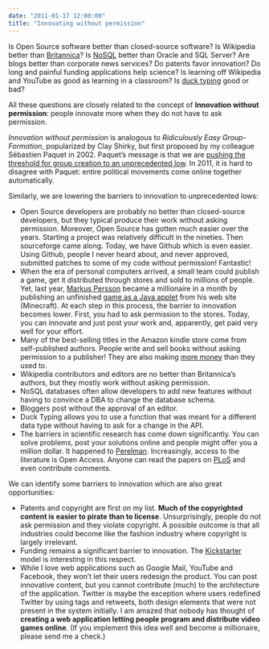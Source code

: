 ```yaml
---
date: "2011-01-17 12:00:00"
title: "Innovating without permission"
---
```




Is Open Source software better than closed-source software? Is Wikipedia better than [Britannica](https://en.wikipedia.org/wiki/Britannica)? Is [NoSQL](https://en.wikipedia.org/wiki/NoSQL) better than Oracle and SQL Server? Are blogs better than corporate news services? Do patents favor innovation? Do long and painful funding applications help science? Is learning off Wikipedia and YouTube as good as learning in a classroom? Is [duck typing](https://en.wikipedia.org/wiki/Duck_typing) good or bad?

All these questions are closely related to the concept of __Innovation without permission__: people innovate more when they do not have to ask permission.

<em>Innovation without permission</em> is analogous to <em>Ridiculously Easy Group-Formation</em>, popularized by Clay Shirky, but first proposed by my colleague Sébastien Paquet in 2002. Paquet&rsquo;s message is that we are [pushing the threshold for group creation to an unprecedented low](http://ross.typepad.com/blog/2010/03/we-made-groupforming-ridiculously-easy.html).  In 2011, it is hard to disagree with Paquet: entire political movements come online together automatically.

Similarly, we are lowering the barriers to innovation to unprecedented lows:

- Open Source developers are probably no better than closed-source developers, but they typical produce their work without asking permission. Moreover, Open Source has gotten much easier over the years. Starting a project was relatively difficult in the nineties. Then sourceforge came along. Today, we have Github which is even easier. Using Github, people I never heard about, and never approved, submitted patches to some of my code without permission! Fantastic!
- When the era of personal computers arrived, a small team could publish a game, get it distributed through stores and sold to millions of people. Yet, last year, [Markus Persson](https://en.wikipedia.org/wiki/Minecraft) became a millionaire in a month by publishing an unfinished [game as a Java applet](https://en.wikipedia.org/wiki/Minecraft) from his web site (Minecraft). At each step in this process, the barrier to innovation becomes lower. First, you had to ask permission to the stores. Today, you can innovate and just post your work and, apparently, get paid very well for your effort.
- Many of the best-selling titles in the Amazon kindle store come from self-published authors. People write and sell books without asking permission to a publisher! They are also making [more money](https://jakonrath.blogspot.com/2011/01/guest-post-by-aaron-patterson.html) than they used to.
- Wikipedia contributors and editors are no better than Britannica&rsquo;s authors, but they mostly work without asking permission.
- NoSQL databases often allow developers to add new features without having to convince a DBA to change the database schema.
- Bloggers post without the approval of an editor.
- Duck Typing allows you to use a function that was meant for a different data type without having to ask for a change in the API.
- The barriers in scientific research has come down significantly. You can solve problems, post your solutions online and people might offer you a million dollar. It happened to [Perelman](https://en.wikipedia.org/wiki/Grigori_Perelman). Increasingly, access to the literature is Open Access. Anyone can read the papers on [PLoS](http://www.plosone.org/home.action) and even contribute comments.


We can identify some barriers to innovation which are also great opportunities:

- Patents and copyright are first on my list. __Much of the copyrighted content is easier to pirate than to license__. Unsurprisingly, people do not ask permission and they violate copyright. A possible outcome is that all industries could become like the fashion industry where copyright is largely irrelevant.
- Funding remains a significant barrier to innovation.  The [Kickstarter](https://www.kickstarter.com/) model is interesting in this respect.
- While I love web applications such as Google Mail, YouTube and Facebook, they won&rsquo;t let their users redesign the product. You can post innovative content, but you cannot contribute (much) to the architecture of the application. Twitter is maybe the exception where users redefined Twitter by using tags and retweets, both design elements that were not present in the system initially. I am amazed that nobody has thought of __creating a web application letting people program and distribute video games online__. (If you implement this idea well and become a millionaire, please send me a check.)


